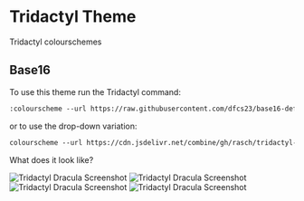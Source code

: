 # Tridactyl Theme

Tridactyl colourschemes

## Base16

To use this theme run the Tridactyl command:

```txt
:colourscheme --url https://raw.githubusercontent.com/dfcs23/base16-default-dark-tridactyl/main/base16-dark.css darkdefault
```

or to use the drop-down variation:

```txt
colourscheme --url https://cdn.jsdelivr.net/combine/gh/rasch/tridactyl-theme/dracula.min.css,gh/rasch/tridactyl-theme/drop-down.min.css dracula
```

What does it look like?

![Tridactyl Dracula Screenshot](https://github.com/rasch/tridactyl-theme/assets/24926717/43832c5a-1b5f-412b-b6cb-93817c767feb)
![Tridactyl Dracula Screenshot](https://github.com/rasch/tridactyl-theme/assets/24926717/3615c89e-1071-4c24-a4d1-159786b0915c)
![Tridactyl Dracula Screenshot](https://github.com/rasch/tridactyl-theme/assets/24926717/325c0eff-7846-43c6-9ce9-caca6cde9daf)
![Tridactyl Dracula Screenshot](https://github.com/rasch/tridactyl-theme/assets/24926717/1a499473-ba12-4822-ac63-d5b01252d059)
